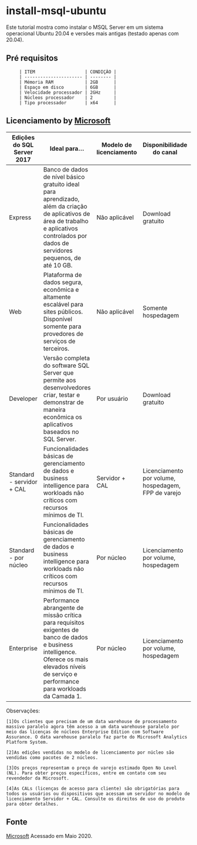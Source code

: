 # install-msql-ubuntu

Este tutorial mostra como instalar o MSQL Server em um sistema operacional Ubuntu 20.04 e versões mais antigas (testado apenas com 20.04).

## Pré requisitos

         | ITEM                   | CONDIÇÃO |
         | ---------------------- | -------- |
         | Mémoria RAM            | 2GB      |
         | Espaço em disco        | 6GB      |
         | Velocidade processador | 2GHz     |
         | Núcleos processador    | 2        |
         | Tipo processador       | x64      |

## Licenciamento by [Microsoft](https://www.microsoft.com/pt-br/sql-server/sql-server-2017-pricing)

| Edições do SQL Server 2017 | Ideal para…                                                                                                                                                                                        | Modelo de licenciamento | Disponibilidade do canal                            | Preço Open No Level (US$)                              |
| -------------------------- | -------------------------------------------------------------------------------------------------------------------------------------------------------------------------------------------------- | ----------------------- | --------------------------------------------------- | ------------------------------------------------------ |
| Express                    | Banco de dados de nível básico gratuito ideal para aprendizado, além da criação de aplicativos de área de trabalho e aplicativos controlados por dados de servidores pequenos, de até 10 GB.       | Não aplicável           | Download gratuito                                   | Gratuito                                               |
| Web                        | Plataforma de dados segura, econômica e altamente escalável para sites públicos. Disponível somente para provedores de serviços de terceiros.                                                      | Não aplicável           | Somente hospedagem                                  | Consulte seu parceiro de hospedagem para saber o preço |
| Developer                  | Versão completa do software SQL Server que permite aos desenvolvedores criar, testar e demonstrar de maneira econômica os aplicativos baseados no SQL Server.                                      | Por usuário             | Download gratuito                                   | Gratuito                                               |
| Standard - servidor + CAL  | Funcionalidades básicas de gerenciamento de dados e business intelligence para workloads não críticos com recursos mínimos de TI.                                                                  | Servidor + CAL          | Licenciamento por volume, hospedagem, FPP de varejo | $931                                                   |
| Standard - por núcleo      | Funcionalidades básicas de gerenciamento de dados e business intelligence para workloads não críticos com recursos mínimos de TI.                                                                  | Por núcleo              | Licenciamento por volume, hospedagem                | $3,717                                                 |
| Enterprise                 | Performance abrangente de missão crítica para requisitos exigentes de banco de dados e business intelligence. Oferece os mais elevados níveis de serviço e performance para workloads da Camada 1. | Por núcleo              | Licenciamento por volume, hospedagem                | $14,256                                                |

Observações:

    [1]Os clientes que precisam de um data warehouse de processamento massivo paralelo agora têm acesso a um data warehouse paralelo por meio das licenças de núcleos Enterprise Edition com Software Assurance. O data warehouse paralelo faz parte do Microsoft Analytics Platform System.

    [2]As edições vendidas no modelo de licenciamento por núcleo são vendidas como pacotes de 2 núcleos.

    [3]Os preços representam o preço de varejo estimado Open No Level (NL). Para obter preços específicos, entre em contato com seu revendedor da Microsoft.

    [4]As CALs (licenças de acesso para cliente) são obrigatórias para todos os usuários ou dispositivos que acessam um servidor no modelo de licenciamento Servidor + CAL. Consulte os direitos de uso do produto para obter detalhes.

## Fonte

[Microsoft](https://docs.microsoft.com/pt-br/sql/linux/quickstart-install-connect-ubuntu?view=sql-server-ver15) Acessado em Maio 2020.
